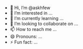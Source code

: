 - 👋 Hi, I’m @askhfew
- 👀 I’m interested in ...
- 🌱 I’m currently learning ...
- 💞️ I’m looking to collaborate on ...
- 📫 How to reach me ...
- 😄 Pronouns: ...
- ⚡ Fun fact: ...

<!---
askhfew/askhfew is a ✨ special ✨ repository because its `README.md` (this file) appears on your GitHub profile.
You can click the Preview link to take a look at your changes.
--->
